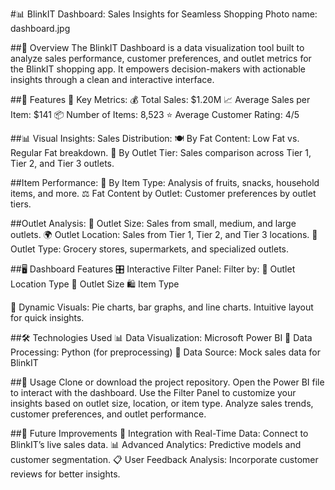 #📊 BlinkIT Dashboard: Sales Insights for Seamless Shopping
Photo name: dashboard.jpg

##🌟 Overview
The BlinkIT Dashboard is a data visualization tool built to analyze sales performance, customer preferences, and outlet metrics for the BlinkIT shopping app. It empowers decision-makers with actionable insights through a clean and interactive interface.

##🚀 Features
🔑 Key Metrics:
💰 Total Sales: $1.20M
📈 Average Sales per Item: $141
📦 Number of Items: 8,523
⭐ Average Customer Rating: 4/5

##📊 Visual Insights:
Sales Distribution:
🍽️ By Fat Content: Low Fat vs. Regular Fat breakdown.
🏢 By Outlet Tier: Sales comparison across Tier 1, Tier 2, and Tier 3 outlets.

##Item Performance:
🛒 By Item Type: Analysis of fruits, snacks, household items, and more.
⚖️ Fat Content by Outlet: Customer preferences by outlet tiers.

##Outlet Analysis:
📏 Outlet Size: Sales from small, medium, and large outlets.
🌍 Outlet Location: Sales from Tier 1, Tier 2, and Tier 3 locations.
🏪 Outlet Type: Grocery stores, supermarkets, and specialized outlets.



##🖥️ Dashboard Features
🎛️ Interactive Filter Panel:
Filter by:
📍 Outlet Location Type
🏢 Outlet Size
🛍️ Item Type

📐 Dynamic Visuals:
Pie charts, bar graphs, and line charts.
Intuitive layout for quick insights.

##🛠️ Technologies Used
📊 Data Visualization: Microsoft Power BI
🐍 Data Processing: Python (for preprocessing)
💾 Data Source: Mock sales data for BlinkIT

##📝 Usage
Clone or download the project repository.
Open the Power BI file to interact with the dashboard.
Use the Filter Panel to customize your insights based on outlet size, location, or item type.
Analyze sales trends, customer preferences, and outlet performance.

##🌟 Future Improvements
🔗 Integration with Real-Time Data: Connect to BlinkIT’s live sales data.
📊 Advanced Analytics: Predictive models and customer segmentation.
📋 User Feedback Analysis: Incorporate customer reviews for better insights.
